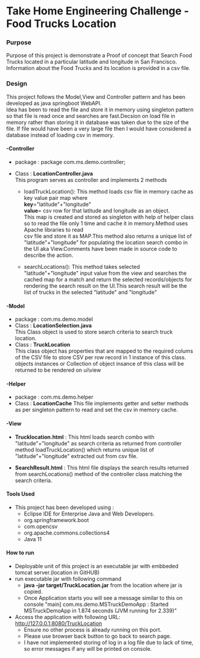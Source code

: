 # Take Home Engineering Challenge -  Food Trucks Location
### Purpose

Purpose of this project is demonstrate a Proof of concept that Search Food Trucks located in a particular latitude and longitude in San Francisco.
Information about the Food Trucks and its location is provided in a csv file.

### Design

This project follows the Model,View and Controller pattern and has been developed as java springboot WebAPI.\
Idea has been to read the file and store it in memory using singleton pattern so that file is read once and searches are fast.Decsion on load file in memory rather than storing it in database was taken due to the size of the file. If file would have been a very large file then I would have considered a database instead of loading csv in memory.
 
 #### -Controller
* package : package com.ms.demo.controller;
* Class : **LocationController.java**\
         This program serves as controller and implements 2 methods 

   *  loadTruckLocation(): This method loads csv file in memory cache as key value pair map where\
      **key**="latitude"+"longitude"\
      **value**= csv row for that latitude and longitude as an object.\
      This map is created and stored as singleton with help of helper class so to read the file only 1 time and cache it in memory.Method uses Apache libraries to read  
      csv file and store it as MAP.This method also returns a unique list of "latitude"+"longitude" for populating the location search combo in the UI aka 
      View.Comments have been made in source code to describe the action.
      
   *  searchLocations(): This method takes selected "latitude"+"longitude" input value from the view and searches the cached map for a match and return the selected           records/objects  for rendering the search result on the UI.This search result will be the list of trucks in the selected  "latitude" and "longitude"
      
 #### -Model
 * package : com.ms.demo.model
 * Class : **LocationSelection.java**\
           This Class object is used to store search criteria to search truck location.
 * Class : **TruckLocation**\
           This class object has properties that are mapped to the required colums of the CSV file to store CSV per row record in 1 instance of this class. objects                  instances or Collection of object insance of this class will be returned to be rendered on ui\view
           
 #### -Helper
 * package : com.ms.demo.helper
 * Class : **LocationCache**
           This file implements getter and setter methods as per singleton pattern to read and set the csv in memory cache.
           
 #### -View
 * **Trucklocation.html** : This html loads search combo with "latitude"+"longitude" as search criteria as returned from controller method loadTruckLocation() which returns    unique list of "latitude"+"longitude" extracted out from csv file.
 
 * **SearchResult.html** : This html file displays the search results returned from searchLocations() method of the controller class matching the search criteria.


#### Tools Used
*  This project has been developed using :
   * Eclipse IDE for Enterprise Java and Web Developers.
   * org.springframework.boot
   * com.opencsv
   * org.apache.commons.collections4
   * Java 11
   
#### How to run
*  Deployable unit of this project is an executable jar with embbeded tomcat server.(location in GitHUB)
*  run executable jar with following command
   *  **java -jar target/TruckLocation.jar**  from the location where jar is copied.
   *  Once Application starts you will see a message similar to this on console "main] com.ms.demo.MSTruckDemoApp  : Started MSTruckDemoApp in 1.874 seconds (JVM running       for 2.339)"
*  Access the application with following URL: http://127.0.0.1:8080/TruckLocation
   *  Ensure no other process is already running on this port.
   *  Please use browser back button to go back to search page.
   *  I have not implemented storing of log in a log file due to lack of time, so error messages if any will be printed on console.

